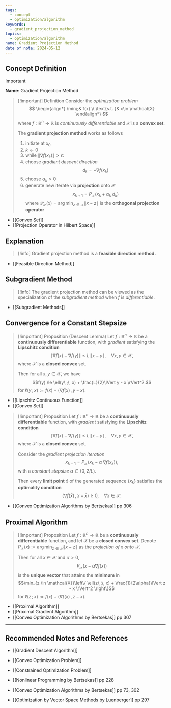 ```yaml
---
tags:
  - concept
  - optimization/algorithm
keywords:
  - gradient_projection_method
topics:
  - optimization/algorithm
name: Gradient Projection Method
date of note: 2024-05-12
---
```


## Concept Definition

>[!important]
>**Name**: Gradient Projection Method

>[!important] Definition
>Consider the *optimization problem*
>$$
>\begin{align*}
>  \min\;& f(x) \\
>  \text{s.t. }& x\in \mathcal{X}
>\end{align*}
>$$
>where $f: \mathbb{R}^{n}\to \mathbb{R}$ is *continuously differentiable* and $\mathcal{X}$ is a **convex set**.
>
>The **gradient projection method** works as follows
>1. initiate at $x_{0}$
>2. $k \leftarrow 0$
>3. while $\lVert \nabla f(x_{k}) \rVert > \epsilon$:
>	1. choose *gradient descent direction* $$d_{k} = - \nabla f(x_{k})$$
>	2. choose $\alpha_{k} > 0$
>	3. generate new iterate via **projection** onto $\mathcal{X}$ $$x_{k+1} = P_{\mathcal{X}}\left(x_{k}+ \alpha_{k}\;d_{k}\right)$$ where $\mathcal{P}_{\mathcal{X}}(x) = \arg\min_{z\in \mathcal{X}}\lVert x - z \rVert$ is the **orthogonal projection operator**


- [[Convex Set]]
- [[Projection Operator in Hilbert Space]]

## Explanation

>[!info]
>Gradient projection method is a **feasible direction method.**

- [[Feasible Direction Method]]

## Subgradient Method

>[!info]
>The gradient projection method can be viewed as the specialization of the *subgradient method* when $f$ is *differentiable*.

- [[Subgradient Methods]]


## Convergence for a Constant Stepsize

>[!important] Proposition (Descent Lemma)
>Let $f: \mathbb{R}^n \to \mathbb{R}$ be a **continuously differentiable** function, with *gradient* satisfying the **Lipschitz condition** $$\lVert \nabla f(x) - \nabla f(y) \rVert \le L\,\lVert x - y \rVert, \quad \forall x, y \in \mathcal{X},$$ where $\mathcal{X}$ is a **closed convex** set.
>
>Then for all $x, y\in \mathcal{X}$, we have $$f(y) \le \ell(y\,;\, x) + \frac{L}{2}\lVert y - x \rVert^2.$$   for $\ell(y\,;\,x) := f(x) + \left\langle  \nabla f(x)\,,\, y - x   \right\rangle.$

- [[Lipschitz Continuous Function]]
- [[Convex Set]]

>[!important] Proposition 
>Let $f: \mathbb{R}^n \to \mathbb{R}$ be a **continuously differentiable** function, with *gradient* satisfying the **Lipschitz condition** $$\lVert \nabla f(x) - \nabla f(y) \rVert \le L\,\lVert x - y \rVert, \quad \forall x, y \in \mathcal{X},$$ where $\mathcal{X}$ is a **closed convex** set.
>
>Consider the *gradient projection iteration* $$x_{k+1} = P_{\mathcal{X}}\left(x_{k} - \alpha\;\nabla f(x_{k})\right),$$ with a *constant stepsize* $\alpha \in \left( 0, 2 / L \right).$
>
>Then every **limit point** $\bar{x}$ of the generated sequence $\{ x_{k} \}$ satisfies the **optimality condition** $$\left\langle  \nabla f(\bar{x})\,,\, x - \bar{x} \right\rangle \ge 0, \quad \forall x\in \mathcal{X}.$$

- [[Convex Optimization Algorithms by Bertsekas]] pp 306

## Proximal Algorithm


>[!important] Proposition
>Let $f: \mathbb{R}^n \to \mathbb{R}$ be a **continuously differentiable** function, and let $\mathcal{X}$ be a **closed convex set**. Denote $P_{\mathcal{X}}(x) := \arg\min_{z\in \mathcal{X}}\lVert x - z \rVert$ as the *projection of $x$ onto $\mathcal{X}$*.
>
>Then for all $x\in \mathcal{X}$ and $\alpha >0$, 
>$$P_{\mathcal{X}}\left(x - \alpha \nabla f(x)\right)$$  is the **unique vector** that attains the **minimum** in $$\min_{z \in \mathcal{X}}\left\{ \ell(z\,;\, x) + \frac{1}{2\alpha}\lVert z - x \rVert^2  \right\}$$ for $\ell(z\,;\,x) := f(x) + \left\langle  \nabla f(x)\,,\, z - x   \right\rangle.$

- [[Proximal Algorithm]]
- [[Proximal Gradient Algorithm]]
- [[Convex Optimization Algorithms by Bertsekas]] pp 307


-----------
##  Recommended Notes and References

- [[Gradient Descent Algorithm]]


- [[Convex Optimization Problem]]
- [[Constrained Optimization Problem]]

- [[Nonlinear Programming by Bertsekas]] pp 228
- [[Convex Optimization Algorithms by Bertsekas]] pp 73, 302
- [[Optimization by Vector Space Methods by Luenberger]] pp 297
